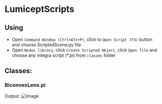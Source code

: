 # LumiceptScripts

## Using
* Open ```Command Window (Ctrl+Alt+P)```, click to ```Open Script (F3)``` button and choose ScriptedScene.py file
* Open ```Nodes library```, click ```Create Scripted Object```, click ```Open file``` and choose any integra script (*.pi) from ```classes``` folder 

## Classes:
### BiconvexLens.pi
Output:
![image](https://user-images.githubusercontent.com/13045113/79774264-43154d00-833b-11ea-88f1-e201b71397e0.png)
